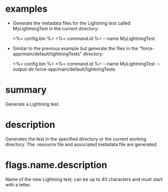 # examples

- Generate the metadata files for the Lightning test called MyLightningTest in the current directory:

  <%= config.bin %> <%= command.id %> --name MyLightningTest

- Similar to the previous example but generate the files in the "force-app/main/default/lightningTests" directory:

  <%= config.bin %> <%= command.id %> --name MyLightningTest --output-dir force-app/main/default/lightningTests

# summary

Generate a Lightning test.

# description

Generates the test in the specified directory or the current working directory. The .resource file and associated metadata file are generated.

# flags.name.description

Name of the new Lightning test; can be up to 40 characters and must start with a letter.
